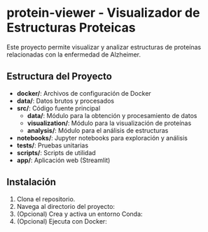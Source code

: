 # protein-viewer - Visualizador de Estructuras Proteicas

Este proyecto permite visualizar y analizar estructuras de proteínas relacionadas con la enfermedad de Alzheimer.

## Estructura del Proyecto
- **docker/**: Archivos de configuración de Docker
- **data/**: Datos brutos y procesados
- **src/**: Código fuente principal
  - **data/**: Módulo para la obtención y procesamiento de datos
  - **visualization/**: Módulo para la visualización de proteínas
  - **analysis/**: Módulo para el análisis de estructuras
- **notebooks/**: Jupyter notebooks para exploración y análisis
- **tests/**: Pruebas unitarias
- **scripts/**: Scripts de utilidad
- **app/**: Aplicación web (Streamlit)

## Instalación
1. Clona el repositorio.
2. Navega al directorio del proyecto: 
3. (Opcional) Crea y activa un entorno Conda: 
4. (Opcional) Ejecuta con Docker: 
